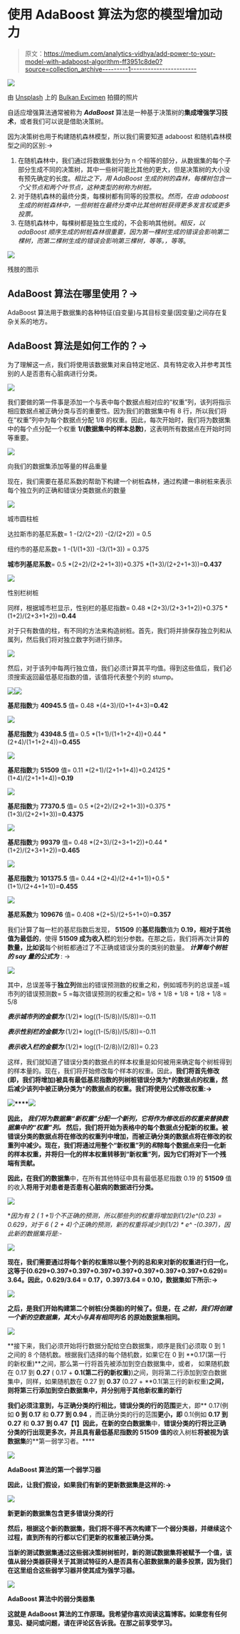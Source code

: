 # 使用 AdaBoost 算法为您的模型增加动力

> 原文：<https://medium.com/analytics-vidhya/add-power-to-your-model-with-adaboost-algorithm-ff3951c8de0?source=collection_archive---------1----------------------->

![](img/5838a50833214bbf3d1829726f6451cb.png)

由 [Unsplash](https://unsplash.com?utm_source=medium&utm_medium=referral) 上的 [Bulkan Evcimen](https://unsplash.com/@bulkan?utm_source=medium&utm_medium=referral) 拍摄的照片

自适应增强算法通常被称为 ***AdaBoost*** 算法是一种基于决策树的**集成增强学习技术**，或者我们可以说是借助决策树。

因为决策树也用于构建随机森林模型，所以我们需要知道 adaboost 和随机森林模型之间的区别:→

1.  在随机森林中，我们通过将数据集划分为 n 个相等的部分，从数据集的每个子部分生成不同的决策树，其中一些树可能比其他的更大，但是决策树的大小没有预先确定的长度。*相比之下，用 AdaBoost 生成的树的森林，每棵树包含一个父节点和两个叶节点，这种类型的树称为树桩。*
2.  对于随机森林的最终分类，每棵树都有同等的投票权。*然而，在由 adaboost 生成的树桩森林中，一些树桩在最终分类中比其他树桩获得更多发言权或更多投票。*
3.  在随机森林中，每棵树都是独立生成的，不会影响其他树。*相反，以 adaBoost 顺序生成的树桩森林很重要，因为第一棵树生成的错误会影响第二棵树，而第二棵树生成的错误会影响第三棵树，等等。，等等*。

![](img/6635d20a8fb11eb69cbea433adf1bd2f.png)

残肢的图示

## AdaBoost 算法在哪里使用？→

AdaBoost 算法用于数据集的各种特征(自变量)与其目标变量(因变量)之间存在复杂关系的地方。

## AdaBoost 算法是如何工作的？→

为了理解这一点，我们将使用该数据集对来自特定地区、具有特定收入并参考其性别的人是否患有心脏病进行分类。

![](img/c4807c9e46767fc2bf191d9f872e2f61.png)

我们要做的第一件事是添加一个与表中每个数据点相对应的“权重”列，该列将指示相应数据点被正确分类与否的重要性。因为我们的数据集中有 8 行，所以我们将在“权重”列中为每个数据点分配 1/8 的权重。因此，每次开始时，我们将为数据集中的每个点分配一个权重 **1/(数据集中的样本总数)**，这表明所有数据点在开始时同等重要。

![](img/6a2e359b4e38f674db860ee9bade3d27.png)

向我们的数据集添加等量的样品重量

现在，我们需要在基尼系数的帮助下构建一个树桩森林，通过构建一串树桩来表示每个独立列的正确和错误分类数据点的数量

![](img/229b1f51936c2355d855514269a37d10.png)

城市圆柱桩

达拉斯市的基尼系数= 1 -(2/(2+2)) -(2/(2+2)) = 0.5

纽约市的基尼系数= 1 -(1/(1+3)) -(3/(1+3)) = 0.375

**城市列基尼系数**= 0.5 *(2+2)/(2+2+1+3))+0.375 *(1+3)/(2+2+1+3))=**0.437**

![](img/52532efd13212cc5dcfd48ab98491b9c.png)

性别栏树桩

同样，根据城市栏显示，性别栏的基尼指数= 0.48 *(2+3)/(2+3+1+2))+0.375 *(1+2)/(2+3+1+2))=**0.44**

对于只有数值的柱，有不同的方法来构造树桩。首先，我们将并排保存独立列和从属列，然后我们将对独立数字列进行排序。

![](img/2024a8955e8e6b77149c364d2937eee2.png)

然后，对于该列中每两行独立值，我们必须计算其平均值。得到这些值后，我们必须搜索返回最低基尼指数的值，该值将代表整个列的 stump。

![](img/8b33749671bd582c47489e16995ea9c8.png)![](img/b5a6b08ffcabdc3b4f3d65d9a0e1295f.png)

**基尼指数**为 **40945.5** 值= 0.48 *(4+3)/(0+1+4+3)=**0.42**

![](img/9f4ed73dab45e0f7b3de6046c9444b77.png)

**基尼指数**为 **43948.5** 值= 0.5 *(1+1)/(1+1+2+4))+0.44 *(2+4)/(1+1+2+4))=**0.455**

![](img/5d10a185a0dc1da6c358ec4d97f0d419.png)

**基尼指数**为 **51509** 值= 0.11 *(2+1)/(2+1+1+4))+0.24125 *(1+4)/(2+1+1+4))=**0.19**

![](img/1b0502c3a03ae673d2cab583ded170de.png)

**基尼指数**为 **77370.5** 值= 0.5 *(2+2)/(2+2+1+3))+0.375 *(1+3)/(2+2+1+3))=**0.4375**

![](img/47d6d36c9a375ee41732e31b0572e423.png)

**基尼指数**为 **99379** 值= 0.48 *(2+3)/(2+3+1+2))+0.44 *(1+2)/(2+3+1+2))=**0.465**

![](img/fa17964d4649a3d3e8cff7f9b8e345c3.png)

**基尼指数**为 **101375.5** 值= 0.44 *(2+4)/(2+4+1+1))+0.5 *(1+1)/(2+4+1+1))=**0.455**

![](img/ee8d30496879091ca7a14c85295bb27b.png)

**基尼系数**为 **109676** 值= 0.408 *(2+5)/(2+5+1+0)=**0.357**

我们计算了每一栏的基尼指数后发现， **51509** 的**基尼指数**值为 **0.19，**相对于其他值为**最低的**，使得 **51509 成为收入栏**的划分参数。在那之后，我们将再次计算**的数量，比如说**每个树桩都通过了不正确或错误分类的类别的数量。 ***计算每个树桩的 say 量的公式为*** : →

![](img/7bb68dc1c536b093921577d13e66aef5.png)

其中，总误差等于**独立列**做出的错误预测数的权重之和，例如城市列的总误差=城市列的错误预测数= 5 =每次错误预测的权重之和= 1/8 + 1/8 + 1/8 + 1/8 + 1/8 = 5/8

***表示城市列的金额为***:(1/2)* log((1-(5/8))/(5/8))=-0.11

***表示性别栏的金额为***:(1/2)* log((1-(5/8))/(5/8))=-0.11

***表示收入栏的金额为***:(1/2)* log((1-(2/8))/(2/8))= 0.23

这样，我们就知道了错误分类的数据点的样本权重是如何被用来确定每个树桩得到的样本量的。现在，我们将开始修改每个样本的权重。因此，**我们将首先修改(即，我们将增加)被具有最低基尼指数的列树桩错误分类为*的数据点的权重，然后减少该列中被正确分类为*****的数据点的权重。我们将使用公式修改权重:→**

**![](img/795c025ae0f554b9689472fb704828f4.png)****![](img/b3f9baf16fbccad0449e54c666437c09.png)**

**因此， ***我们将为数据集“新权重”分配一个新列，它将作为修改后的权重来替换数据集中的“权重”列。*** 然后，我们将开始为表格中的每个数据点分配新的权重。被错误分类的数据点将在修改的权重列中增加，而被正确分类的数据点将在修改的权重列中减少。现在，**我们将通过用整个“新权重”列**的*和*除每个数据点来归一化新的样本权重，并将归一化的样本权重转移到“新权重”列，因为它们将对下一个残端有贡献。**

**因此，在我们的数据集**中，在所有其他特征中具有最低基尼指数 0.19 的 **51509** 值的收入**将用于对患者是否患有心脏病的数据进行分类。**

**![](img/5d10a185a0dc1da6c358ec4d97f0d419.png)**

**因为有 2 ( 1 +1)个不正确的预测，所以那些列的权重将增加到(1/2)*e^(0.23) = 0.629，对于 6 ( 2 + 4)个正确的预测，新的权重将减少到(1/2) * e^ -(0.397)，因此新的数据集将是:-**

**![](img/3ae5f9c66b21f8666cdc33e03f2ab069.png)**

**现在，我们需要通过将每个新的权重除以整个列的总和来对新的权重进行归一化，这等于(0.629+0.397+0.397+0.397+0.397+0.397+0.397+0.397+0.629)= 3.64。因此，0.629/3.64 = 0.17，0.397/3.64 = 0.10，数据集如下所示:→**

**![](img/c770b61adff3f3e3d6fb9d5c06da57e1.png)**

**之后，是我们开始构建第二个树桩(分类器)的时候了。但是，在 ***之前，我们将创建一个新的空数据集，其大小与具有相同列名*** 的原始数据集相同。**

**![](img/01b30927e1e90e6c29945d9cc18cea44.png)**

**接下来，我们必须开始将行数据分配给空白数据集，顺序是我们必须取 0 到 1 之间的 8 个随机数。根据我们选择的每个随机数，如果它在 0 到 **0.17(第一行的新权重)**之间，那么第一行将首先被添加到空白数据集中，或者， 如果随机数在 0.17 到 **0.27** ( 0.17 + **0.1(第二行的新权重)**)之间，则将第二行添加到空白数据集中，同样，如果随机数在 0.27 到 **0.37** (0.27 + **0.1(第三行的新权重)**之间，则将第三行添加到空白数据集中，并分别用于其他新权重的新行**

**我们必须注意到，与正确分类的行相比，错误分类的行的范围**更大，即** 0.17(例如 **0 到 0.17** 和 **0.77 到 0.94** ，而正确分类的行的范围**更小，即** 0.1(例如 **0.17 到 0.27** 和 **0.37 到 0.47【1】因此，在新的空白数据集**中，**错误分类的行将比正确分类的行出现更多次，并且具有最低基尼指数的 **51509** 值的**收入树桩**将被视为该数据集**的**第一弱学习者。****

**![](img/5d10a185a0dc1da6c358ec4d97f0d419.png)**

**AdaBoost 算法的第一个弱学习器**

**因此，让我们假设，如果我们有新的更新数据集是这样的:→**

**![](img/29790666be78f71f2f82c8bd7a7a34c4.png)**

**新更新的数据集包含更多错误分类的行**

**然后，根据这个新的数据集，我们将不得不再次构建下一个弱分类器，并继续这个过程，直到所有的行都以它们更新的权重被正确分类。**

**当新的测试数据集通过这些弱决策树树桩时，新的测试数据集将被赋予一个值，该值从弱分类器获得关于其测试特征的人是否具有心脏数据集的最多投票，因为我们在这里组合这些弱学习器并使其成为强学习器。**

**![](img/feeaef4a567612f40285f988777befd2.png)**

**AdaBoost 算法中的弱分类器集**

**这就是 AdaBoost 算法的工作原理。我希望你喜欢阅读这篇博客。如果您有任何意见、疑问或问题，请在评论区告诉我。在那之前享受学习。**
